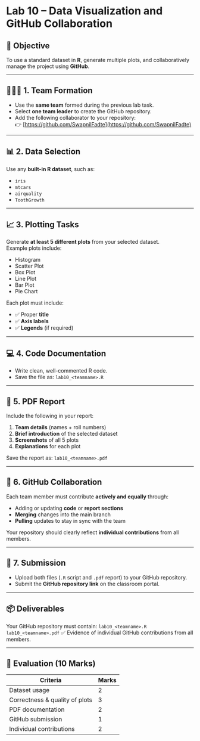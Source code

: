 # Lab 10 – Data Visualization and GitHub Collaboration

## 🎯 Objective
To use a standard dataset in **R**, generate multiple plots, and collaboratively manage the project using **GitHub**.

---

## 🧑‍🤝‍🧑 1. Team Formation
- Use the **same team** formed during the previous lab task.  
- Select **one team leader** to create the GitHub repository.  
- Add the following collaborator to your repository:  
  👉 [https://github.com/SwapnilFadte](https://github.com/SwapnilFadte)

---

## 📊 2. Data Selection
Use any **built-in R dataset**, such as:
- `iris`
- `mtcars`
- `airquality`
- `ToothGrowth`

---

## 📈 3. Plotting Tasks
Generate **at least 5 different plots** from your selected dataset.  
Example plots include:
- Histogram  
- Scatter Plot  
- Box Plot  
- Line Plot  
- Bar Plot  
- Pie Chart  

Each plot must include:
- ✅ Proper **title**  
- ✅ **Axis labels**  
- ✅ **Legends** (if required)

---

## 💻 4. Code Documentation
- Write clean, well-commented R code.  
- Save the file as: `lab10_<teamname>.R`
---

## 📄 5. PDF Report
Include the following in your report:
1. **Team details** (names + roll numbers)  
2. **Brief introduction** of the selected dataset  
3. **Screenshots** of all 5 plots  
4. **Explanations** for each plot  

Save the report as: `lab10_<teamname>.pdf`

---

## 🔗 6. GitHub Collaboration
Each team member must contribute **actively and equally** through:
- Adding or updating **code** or **report sections**
- **Merging** changes into the main branch
- **Pulling** updates to stay in sync with the team

Your repository should clearly reflect **individual contributions** from all members.

---

## 🚀 7. Submission
- Upload both files (`.R` script and `.pdf` report) to your GitHub repository.  
- Submit the **GitHub repository link** on the classroom portal.

---

## 📦 Deliverables
Your GitHub repository must contain: `lab10_<teamname>.R
lab10_<teamname>.pdf`
✅ Evidence of individual GitHub contributions from all members.

---

## 🧮 Evaluation (10 Marks)
| Criteria | Marks |
|-----------|--------|
| Dataset usage | 2 |
| Correctness & quality of plots | 3 |
| PDF documentation | 2 |
| GitHub submission | 1 |
| Individual contributions | 2 |
